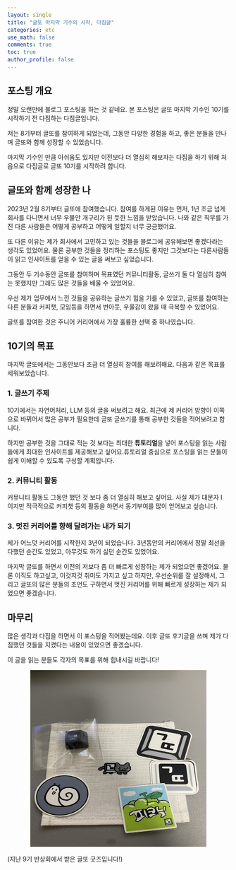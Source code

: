 ```yaml
---
layout: single
title: "글또 마지막 기수의 시작, 다짐글"
categories: etc
use_math: false
comments: true
toc: true
author_profile: false
---
```


## 포스팅 개요

정말 오랜만에 블로그 포스팅을 하는 것 같네요.
본 포스팅은 글또 마지막 기수인 10기를 시작하기 전 다짐하는 다짐글입니다.

저는 8기부터 글또를 참여하게 되었는데, 그동안 다양한 경험을 하고, 좋은 분들을 만나며 글또와 함께 성장할 수 있었습니다.

마지막 기수인 만큼 아쉬움도 있지만 이전보다 더 열심히 해보자는 다짐을 하기 위해 처음으로 다짐글로 글또 10기를 시작하려 합니다.

## 글또와 함께 성장한 나

2023년 2월 8기부터 글또에 참여했습니다. 참여를 하게된 이유는 먼저, 1년 조금 넘게 회사를 다니면서 너무 우물안 개구리가 된 듯한 느낌을 받았습니다. 나와 같은 직무를 가진 다른 사람들은 어떻게 공부하고 어떻게 일할지 너무 궁금했어요.

또 다른 이유는 제가 회사에서 고민하고 있는 것들을 블로그에 공유해보면 좋겠다라는 생각도 있었어요. 물론 공부한 것들을 정리하는 포스팅도 좋지만 그것보다는 다른사람들이 읽고 인사이트를 얻을 수 있는 글을 써보고 싶었습니다.

그동안 두 기수동안 글또를 참여하며 목표였던 커뮤니티활동, 글쓰기 둘 다 열심히 참여는 못했지만 그래도 많은 것들을 배울 수 있었어요.

우선 제가 업무에서 느낀 것들을 공유하는 글쓰기 힘을 기를 수 있었고, 글또를 참여하는 다른 분들과 커피챗, 모임등을 하면서 번아웃, 우울감이 왔을 때 극복할 수 있었어요.

글또를 참여한 것은 주니어 커리어에서 가장 훌륭한 선택 중 하나였습니다.

## 10기의 목표

마지막 글또에서는 그동안보다 조금 더 열심히 참여를 해보려해요. 다음과 같은 목표를 세워보았습니다.

### 1. 글쓰기 주제

10기에서는 자연어처리, LLM 등의 글을 써보려고 해요. 최근에 제 커리어 방향이 이쪽으로 바뀌어서 많은 공부가 필요한데 글또 글쓰기를 통해 공부한 것들을 적어보려고 합니다.

하지만 공부한 것을 그대로 적는 것 보다는 최대한 **튜토리얼**을 넣어 포스팅을 읽는 사람들에게 최대한 인사이트를 제공해보고 싶어요.튜토리얼 중심으로 포스팅을 읽는 분들이 쉽게 이해할 수 있도록 구성할 계획입니다.

### 2. 커뮤니티 활동

커뮤니티 활동도 그동안 했던 것 보다 좀 더 열심히 해보고 싶어요. 사실 제가 대문자 I 이지만 적극적으로 커피챗 등의 활동을 하면서 동기부여를 많이 얻어보고 싶습니다.

### 3. 멋진 커리어를 향해 달려가는 내가 되기

제가 어느덧 커리어를 시작한지 3년이 되었습니다. 3년동안의 커리어에서 정말 최선을 다했던 순간도 있었고, 아무것도 하기 싫던 순간도 있었어요.

마지막 글또를 하면서 이전의 저보다 좀 더 빠르게 성장하는 제가 되었으면 좋겠어요. 물론 이직도 하고싶고, 이것저것 취미도 가지고 싶고 하지만, 우선순위를 잘 설정해서, 그리고 글또의 많은 분들의 조언도 구하면서 멋진 커리어를 위해 빠르게 성장하는 제가 되었으면 좋겠습니다.

## 마무리

많은 생각과 다짐을 하면서 이 포스팅을 적어봤는데요. 이후 글또 후기글을 쓰며 제가 다짐했던 것들을 지켰다는 내용이 있었으면 좋겠습니다.

이 글을 읽는 분들도 각자의 목표를 위해 힘내시길 바랍니다!

<p align="center">
  <img src="/images/글또10기다짐글/글또굿즈.jpeg" height="400px" width="400px">
</p>
(지난 9기 반상회에서 받은 글또 굿즈입니다!)